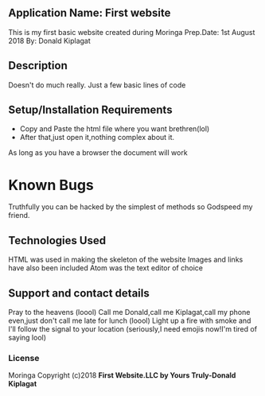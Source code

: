 ## Application Name: First website
This is my first basic website created during Moringa Prep.Date: 1st August 2018
By: Donald Kiplagat
## Description
Doesn't do much really. Just a few basic lines of code
## Setup/Installation Requirements
* Copy and Paste the html file where you want brethren(lol)
* After that,just open it,nothing complex about it.
 
As long as you have a browser the document will work
# Known Bugs
Truthfully you can be hacked by the simplest of methods so Godspeed my friend.
## Technologies Used
HTML was used in making the skeleton of the website
Images and links have also been included 
Atom was the text editor of choice
## Support and contact details
Pray to the heavens (loool)
Call me Donald,call me Kiplagat,call my phone even,just don't call me late for lunch (loool)
Light up a fire with smoke and I'll follow the signal to your location (seriously,I need emojis now!I'm tired of saying lool)
### License
Moringa
Copyright (c)2018 **First Website.LLC by Yours Truly-Donald Kiplagat**
  
